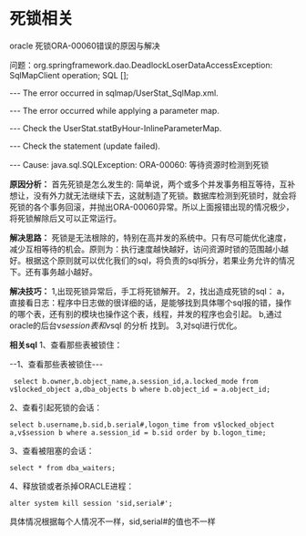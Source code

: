 # 死锁相关
oracle 死锁ORA-00060错误的原因与解决

问题：org.springframework.dao.DeadlockLoserDataAccessException: SqlMapClient operation; SQL [];  

--- The error occurred in sqlmap/UserStat_SqlMap.xml. 

--- The error occurred while applying a parameter map. 

--- Check the UserStat.statByHour-InlineParameterMap. 

--- Check the statement (update failed). 

--- Cause: java.sql.SQLException: ORA-00060: 等待资源时检测到死锁

**原因分析：**
首先死锁是怎么发生的:
简单说，两个或多个并发事务相互等待，互补想让，没有外力就无法继续下去，这就制造了死锁。数据库检测到死锁时，就会将死锁的各个事务回滚，并抛出ORA-00060异常。所以上面报错出现的情况极少，将死锁解除后又可以正常运行。

**解决思路：**
死锁是无法根除的，特别在高并发的系统中。只有尽可能优化速度，减少互相等待的机会。原则为：执行速度越快越好，访问资源时锁的范围越小越好。根据这个原则就可以优化我们的sql，将负责的sql拆分，若果业务允许的情况下。还有事务越小越好。

**解决技巧：**
1,出现死锁异常后，手工将死锁解开。
2，找出造成死锁的sql：
        a，直接看日志：程序中日志做的很详细的话，是能够找到具体哪个sql报的错，操作的哪个表，还有别的模块也操作这个表，线程，并发的程序也会引起。
        b,通过oracle的后台v$session表 和 v$sql 的分析 找到。 
3,对sql进行优化。   

**相关sql**
1、查看那些表被锁住：

--1、查看那些表被锁住---
```
 select b.owner,b.object_name,a.session_id,a.locked_mode from v$locked_object a,dba_objects b where b.object_id = a.object_id;
```
2、查看引起死锁的会话：
```
select b.username,b.sid,b.serial#,logon_time from v$locked_object a,v$session b where a.session_id = b.sid order by b.logon_time;
```
3、查看被阻塞的会话：
```
select * from dba_waiters;
```
4、释放锁或者杀掉ORACLE进程：
```
alter system kill session 'sid,serial#';
```
具体情况根据每个人情况不一样，sid,serial#的值也不一样

